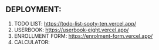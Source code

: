 ## DEPLOYMENT:

1. TODO LIST: https://todo-list-sooty-ten.vercel.app/ 
2. USERBOOK:  https://userbook-eight.vercel.app/ 
3. ENROLLMENT FORM: https://enrolment-form.vercel.app/
4. CALCULATOR: 
